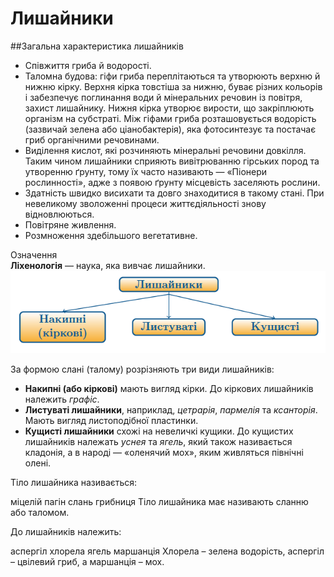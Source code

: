 # Лишайники

##Загальна характеристика лишайників

<ul>
<li>Співжиття гриба й водорості.</li>
<li>Таломна будова: гіфи гриба переплітаються та утворюють верхню й нижню кірку. Верхня кірка товстіша за нижню, буває різних кольорів і забезпечує поглинання води й мінеральних речовин із повітря, захист лишайнику. Нижня кірка утворює вирости, що закріплюють організм на субстраті. Між гіфами гриба розташовується водорість (зазвичай зелена або ціанобактерія), яка фотосинтезує та постачає гриб органічними речовинами.</li>
<li>Виділення кислот, які розчиняють мінеральні речовини довкілля. Таким чином лишайники сприяють вивітрюванню гірських пород та утворенню ґрунту, тому їх часто називають — «Піонери рослинності», адже з появою ґрунту місцевість заселяють рослини.</li>
<li>Здатність швидко висихати та довго знаходитися в такому стані. При невеликому зволоженні процеси життєдіяльності знову відновлюються.</li>
<li>Повітряне живлення.</li>
<li>Розмноження здебільшого вегетативне.</li>
</ul>

<div class="space">
<div class="eoz-wrap">
<span class="eoz">Означення</span>
<div class="eoz-text">
<b>Ліхенологія</b> — наука, яка вивчає лишайники.
</div>
</div>
</div>

<div align="center">
<img src="b161_box3.png"/>
</div>

<p>За формою слані (талому) розрізняють три види лишайників:</p>
<ul>
<li><b>Накипні (або кіркові)</b> мають вигляд кірки. До кіркових лишайників належить <i>графіс</i>.</li>
<li><b>Листуваті лишайники</b>, наприклад, <i>цетрарія</i>, <i>пармелія</i> та <i>ксанторія</i>. Мають вигляд листоподібної пластинки.</li>
<li><b>Кущисті лишайники</b> схожі на невеличкі кущики. До кущистих лишайників належать <i>уснея</i> та <i>ягель</i>, який також називається кладонія, а в народі — «оленячий мох», яким живляться північні олені.</li>
</ul>

<quiz>
<question>
<p>Тіло лишайника називається:</p>
<answer>міцелій</answer>
<answer>пагін</answer>
<answer correct>слань</answer>
<answer>грибниця</answer>
<explanation>Тіло лишайника має називають сланню або таломом.</explanation>
</question>
<question>
<p>До лишайників належить:</p>
<answer>аспергіл</answer>
<answer>хлорела</answer>
<answer correct>ягель</answer>
<answer>маршанція</answer>
<explanation>Хлорела – зелена водорість, аспергіл – цвілевий гриб, а маршанція – мох.</explanation>
</question>
</quiz>